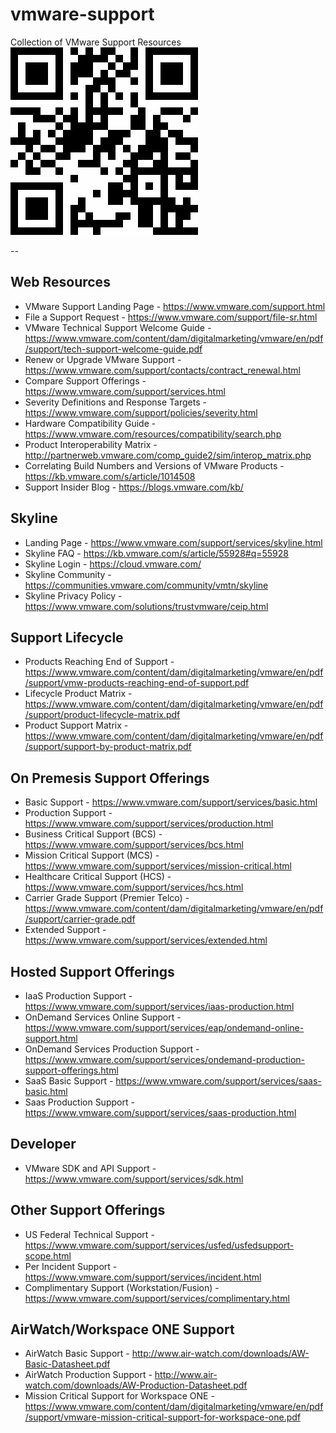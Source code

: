 # vmware-support
Collection of VMware Support Resources
![Alt Text](media/uChYEx.png)

--
## Web Resources
* VMware Support Landing Page - https://www.vmware.com/support.html
* File a Support Request - https://www.vmware.com/support/file-sr.html
* VMware Technical Support Welcome Guide - https://www.vmware.com/content/dam/digitalmarketing/vmware/en/pdf/support/tech-support-welcome-guide.pdf
* Renew or Upgrade VMware Support - https://www.vmware.com/support/contacts/contract_renewal.html
* Compare Support Offerings - https://www.vmware.com/support/services.html
* Severity Definitions and Response Targets - https://www.vmware.com/support/policies/severity.html
* Hardware Compatibility Guide - https://www.vmware.com/resources/compatibility/search.php
* Product Interoperability Matrix - http://partnerweb.vmware.com/comp_guide2/sim/interop_matrix.php
* Correlating Build Numbers and Versions of VMware Products - https://kb.vmware.com/s/article/1014508
* Support Insider Blog - https://blogs.vmware.com/kb/

## Skyline
* Landing Page - https://www.vmware.com/support/services/skyline.html
* Skyline FAQ - https://kb.vmware.com/s/article/55928#q=55928
* Skyline Login - https://cloud.vmware.com/
* Skyline Community - https://communities.vmware.com/community/vmtn/skyline
* Skyline Privacy Policy - https://www.vmware.com/solutions/trustvmware/ceip.html

## Support Lifecycle
* Products Reaching End of Support - https://www.vmware.com/content/dam/digitalmarketing/vmware/en/pdf/support/vmw-products-reaching-end-of-support.pdf
* Lifecycle Product Matrix - https://www.vmware.com/content/dam/digitalmarketing/vmware/en/pdf/support/product-lifecycle-matrix.pdf
* Product Support Matrix - https://www.vmware.com/content/dam/digitalmarketing/vmware/en/pdf/support/support-by-product-matrix.pdf


## On Premesis Support Offerings
* Basic Support - https://www.vmware.com/support/services/basic.html
* Production Support - https://www.vmware.com/support/services/production.html
* Business Critical Support (BCS) - https://www.vmware.com/support/services/bcs.html
* Mission Critical Support (MCS) - https://www.vmware.com/support/services/mission-critical.html
* Healthcare Critical Support (HCS) - https://www.vmware.com/support/services/hcs.html
* Carrier Grade Support (Premier Telco) - https://www.vmware.com/content/dam/digitalmarketing/vmware/en/pdf/support/carrier-grade.pdf
* Extended Support - https://www.vmware.com/support/services/extended.html

## Hosted Support Offerings
* IaaS Production Support - https://www.vmware.com/support/services/iaas-production.html
* OnDemand Services Online Support - https://www.vmware.com/support/services/eap/ondemand-online-support.html
* OnDemand Services Production Support - https://www.vmware.com/support/services/ondemand-production-support-offerings.html
* SaaS Basic Support - https://www.vmware.com/support/services/saas-basic.html
* Saas Production Support - https://www.vmware.com/support/services/saas-production.html

## Developer
* VMware SDK and API Support - https://www.vmware.com/support/services/sdk.html

## Other Support Offerings
* US Federal Technical Support - https://www.vmware.com/support/services/usfed/usfedsupport-scope.html
* Per Incident Support - https://www.vmware.com/support/services/incident.html
* Complimentary Support (Workstation/Fusion) - https://www.vmware.com/support/services/complimentary.html

## AirWatch/Workspace ONE Support
* AirWatch Basic Support - http://www.air-watch.com/downloads/AW-Basic-Datasheet.pdf
* AirWatch Production Support - http://www.air-watch.com/downloads/AW-Production-Datasheet.pdf
* Mission Critical Support for Workspace ONE - https://www.vmware.com/content/dam/digitalmarketing/vmware/en/pdf/support/vmware-mission-critical-support-for-workspace-one.pdf
